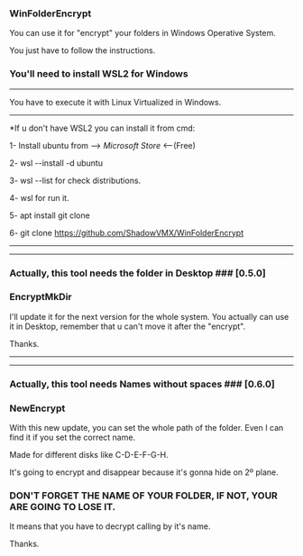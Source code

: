 ### WinFolderEncrypt ###


You can use it for "encrypt" your folders in Windows Operative System.

You just have to follow the instructions.

### You'll need to install WSL2 for Windows ###


----------------------------------------------------------

You have to execute it with Linux Virtualized in Windows.

----------------------------------------------------------



*If u don't have WSL2 you can install it from cmd:


1- Install ubuntu from --> *Microsoft Store* <--(Free)

2- wsl --install -d ubuntu

3- wsl --list for check distributions.
  
4- wsl for run it.
 
5- apt install git clone
  
6- git clone https://github.com/ShadowVMX/WinFolderEncrypt
  
  
  ___________________________________________________________________
  ___________________________________________________________________
  
### Actually, this tool needs the folder in Desktop ### [0.5.0] 

### EncryptMkDir ###
 
 I'll update it for the next version for the whole system.
 You actually can use it in Desktop, remember that u can't move it after the "encrypt".
 
 Thanks.
 
  ___________________________________________________________________
  ___________________________________________________________________
  
  ### Actually, this tool needs Names without spaces ### [0.6.0]
  
  ### NewEncrypt ###
  
  With this new update, you can set the whole path of the folder. Even I can find it if you set the correct name.
  
  Made for different disks like C-D-E-F-G-H. 
  
  It's going to encrypt and disappear because it's gonna hide on 2º plane.
  
  ### DON'T FORGET THE NAME OF YOUR FOLDER, IF NOT, YOUR ARE GOING TO LOSE IT. ###
  
  It means that you have to decrypt calling by it's name.
  
  Thanks.
  
  
  
  
